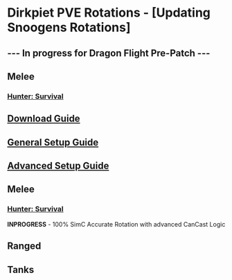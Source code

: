 # Dirkpiet PVE Rotations - [Updating Snoogens Rotations]
## --- In progress for Dragon Flight Pre-Patch ---
## Melee 
### [Hunter: Survival](https://github.com/Snoogens101/Rotations/tree/production/Snoogens%20PVE%20-%20Hunter%20Survival)

## [Download Guide](https://github.com/Snoogens101/Rotations/wiki/Download-Guide)  
## [General Setup Guide](https://github.com/Snoogens101/Rotations/wiki/Setup-Guide)  
## [Advanced Setup Guide](https://github.com/Snoogens101/Rotations/wiki/Advanced-Setup-Guide)  
## Melee  
### [Hunter: Survival](https://github.com/Snoogens101/Rotations/tree/production/Snoogens%20PVE%20-%20Hunter%20Survival)
**INPROGRESS** - 100% SimC Accurate Rotation with advanced CanCast Logic
## Ranged

## Tanks
